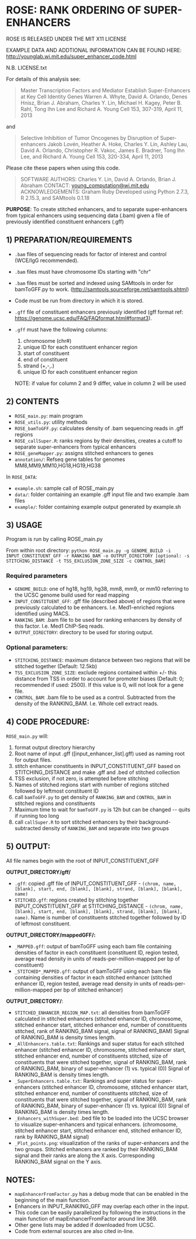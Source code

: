 ROSE: RANK ORDERING OF SUPER-ENHANCERS
============================================================

ROSE IS RELEASED UNDER THE MIT X11 LICENSE

EXAMPLE DATA AND ADDTIONAL INFORMATION CAN BE FOUND HERE:
http://younglab.wi.mit.edu/super_enhancer_code.html

N.B. LICENSE.txt

For details of this analysis see:

>Master Transcription Factors and Mediator Establish Super-Enhancers at Key Cell Identity Genes 
>Warren A. Whyte, David A. Orlando, Denes Hnisz, Brian J. Abraham, Charles Y. Lin, Michael H. Kagey, Peter B. Rahl, Tong Ihn Lee and Richard A. Young
>Cell 153, 307-319, April 11, 2013

and

>Selective Inhibition of Tumor Oncogenes by Disruption of Super-enhancers 
>Jakob Lovén, Heather A. Hoke, Charles Y. Lin, Ashley Lau, David A. Orlando, Christopher R. Vakoc, James E. Bradner, Tong Ihn Lee, and Richard A. Young
>Cell 153, 320-334, April 11, 2013

Please cite these papers when using this code.

>SOFTWARE AUTHORS: Charles Y. Lin, David A. Orlando, Brian J. Abraham
>CONTACT: young_computation@wi.mit.edu 
>ACKNOWLEDGEMENTS: Graham Ruby
>Developed using Python 2.7.3, R 2.15.3, and SAMtools 0.1.18

**PURPOSE**: To create stitched enhancers, and to separate super-enhancers from typical enhancers using sequencing data (.bam) given a file of previously identified constituent enhancers (.gff)

## 1) PREPARATION/REQUIREMENTS

* `.bam` files of sequencing reads for factor of interest and control (WCE/IgG recommended).
* `.bam` files must have chromosome IDs starting with "chr"
* `.bam` files must be sorted and indexed using SAMtools in order for bamToGFF.py to work. (http://samtools.sourceforge.net/samtools.shtml)
* Code must be run from directory in which it is stored.
* `.gff` file of constituent enhancers previously identified (gff format ref: https://genome.ucsc.edu/FAQ/FAQformat.html#format3).
* `.gff` must have the following columns:
  1. chromosome (chr#)
  2. unique ID for each constituent enhancer region
  4. start of constituent
  5. end of constituent
  7. strand (+,-,.)
  9. unique ID for each constituent enhancer region
  
  NOTE: if value for column 2 and 9 differ, value in column 2 will be used

## 2) CONTENTS

* `ROSE_main.py`: main program
* `ROSE_utils.py`: utility methods
* `ROSE_bamToGFF.py`: calculates density of .bam sequencing reads in .gff regions
* `ROSE_callSuper.R`: ranks regions by their densities, creates a cutoff to separate super-enhancers from typical enhancers
* `ROSE_geneMapper.py`: assigns stitched enhancers to genes
* `annotation/`: Refseq gene tables for genomes MM8,MM9,MM10,HG18,HG19,HG38

In `ROSE_DATA`:

* `example.sh`: sample call of ROSE_main.py
* `data/`: folder containing an example .gff input file and two example .bam files
* `example/`: folder containing example output generated by example.sh


## 3) USAGE

Program is run by calling ROSE_main.py

From within root directory: 
`python ROSE_main.py -g GENOME_BUILD -i INPUT_CONSTITUENT_GFF -r RANKING_BAM -o OUTPUT_DIRECTORY [optional: -s STITCHING_DISTANCE -t TSS_EXCLUSION_ZONE_SIZE -c CONTROL_BAM]`

### Required parameters

* `GENOME_BUILD`: one of hg18, hg19, hg38, mm8, mm9, or mm10 referring to the UCSC genome build used for read mapping 
* `INPUT_CONSTITUENT_GFF`: .gff file (described above) of regions that were previously calculated to be enhancers. I.e. Med1-enriched regions identified using MACS.
* `RANKING_BAM`: .bam file to be used for ranking enhancers by density of this factor. I.e. Med1 ChIP-Seq reads.
* `OUTPUT_DIRECTORY`: directory to be used for storing output.

### Optional parameters:

* `STITCHING_DISTANCE`: maximum distance between two regions that will be stitched together (Default: 12.5kb)
* `TSS_EXCLUSION_ZONE_SIZE`: exclude regions contained within +/- this distance from TSS in order to account for promoter biases (Default: 0; recommended if used: 2500). If this value is 0, will not look for a gene file.
* `CONTROL_BAM`: .bam file to be used as a control. Subtracted from the density of the RANKING_BAM. I.e. Whole cell extract reads.

## 4) CODE PROCEDURE:

`ROSE_main.py` will:

1. format output directory hierarchy
2. Root name of input .gff ([input_enhancer_list].gff) used as naming root for output files.
3. stitch enhancer constituents in INPUT_CONSTITUENT_GFF based on STITCHING_DISTANCE and make .gff and .bed of stitched collection 
4. TSS exclusion, if not zero, is attempted before stitching
5. Names of stitched regions start with number of regions stitched followed by leftmost constituent ID
6. call `bamToGFF.py` to get density of `RANKING_BAM` and `CONTROL_BAM` in stitched regions and constituents
7. Maximum time to wait for `bamToGFF.py` is 12h but can be changed -- quits if running too long
8. call `callSuper.R` to sort stitched enhancers by their background-subtracted density of `RANKING_BAM` and separate into two groups

## 5) OUTPUT:

All file names begin with the root of INPUT_CONSTITUENT_GFF

**OUTPUT_DIRECTORY/gff/**

* `.gff`: copied .gff file of INPUT_CONSTITUENT_GFF - `(chrom, name, [blank], start, end, [blank], [blank], strand, [blank], [blank], name)`
* `STITCHED.gff`: regions created by stitching together INPUT_CONSTITUENT_GFF at STITCHING_DISTANCE - `(chrom, name, [blank], start, end, [blank], [blank], strand, [blank], [blank], name)`. Name is number of constituents stitched together followed by ID of leftmost constituent.

**OUTPUT_DIRECTORY/mappedGFF/:**

* `_MAPPED.gff`: output of bamToGFF using each bam file containing densities of factor in each constituent
(constituent ID, region tested, average read density in units of reads-per-million-mapped per bp of constituent)
* `_STITCHED*_MAPPED.gff`: output of bamToGFF using each bam file containing densities of factor in each stitched enhancer
(stitched enhancer ID, region tested, average read density in units of reads-per-million-mapped per bp of stitched enhancer)

**OUTPUT_DIRECTORY/**:

* `STITCHED_ENHANCER_REGION_MAP.txt`: all densities from bamToGFF calculated in stitched enhancers 
	(stitched enhancer ID, chromosome, stitched enhancer start, stitched enhancer end, number of constituents stitched, rank of RANKING_BAM signal, signal of RANKING_BAM) Signal of RANKING_BAM is density times length. 
* `_AllEnhancers.table.txt`: Rankings and super status for each stitched enhancer
(stitched enhancer ID, chromosome, stitched enhancer start, stitched enhancer end, number of constituents stitched, size of constituents that were stitched together, signal of RANKING_BAM, rank of RANKING_BAM, binary of super-enhancer (1) vs. typical (0)) 
Signal of RANKING_BAM is density times length.
* `_SuperEnhancers.table.txt`: Rankings and super status for super-enhancers 
(stitched enhancer ID, chromosome, stitched enhancer start, stitched enhancer end, number of constituents stitched, size of constituents that were stitched together, signal of RANKING_BAM, rank of RANKING_BAM, binary of super-enhancer (1) vs. typical (0)) 
Signal of RANKING_BAM is density times length.
* `_Enhancers_withSuper.bed`: .bed file to be loaded into the UCSC browser to visualize super-enhancers and typical enhancers.
(chromosome, stitched enhancer start, stitched enhancer end, stitched enhancer ID, rank by RANKING_BAM signal)
* `_Plot_points.png`: visualization of the ranks of super-enhancers and the two groups. Stitched enhancers are ranked by their RANKING_BAM signal and their ranks are along the X axis. Corresponding RANKING_BAM signal on the Y axis.


## NOTES:

* `mapEnhancerFromFactor.py` has a debug mode that can be enabled in the beginning of the main function.
* Enhancers in INPUT_RANKING_GFF may overlap each other in the input.
* This code can be easily parallelized by following the instructions in the main function of mapEnhancerFromFactor around line 369.
* Other gene lists may be added if downloaded from UCSC.
* Code from external sources are also cited in-line.

